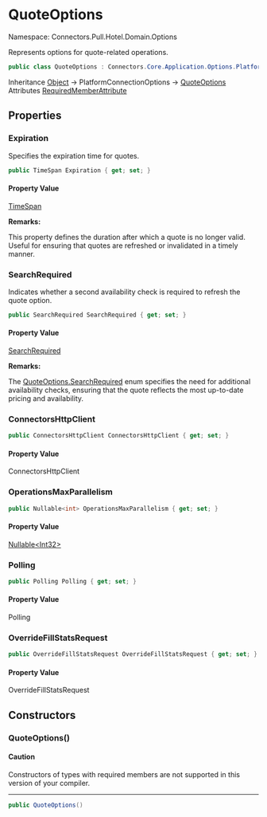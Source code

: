 # QuoteOptions

Namespace: Connectors.Pull.Hotel.Domain.Options

Represents options for quote-related operations.

```csharp
public class QuoteOptions : Connectors.Core.Application.Options.PlatformConnectionOptions
```

Inheritance [Object](https://docs.microsoft.com/en-us/dotnet/api/system.object) → PlatformConnectionOptions → [QuoteOptions](./connectors.pull.hotel.domain.options.quoteoptions)<br />
Attributes [RequiredMemberAttribute](https://docs.microsoft.com/en-us/dotnet/api/system.runtime.compilerservices.requiredmemberattribute)

## Properties

### **Expiration**

Specifies the expiration time for quotes.

```csharp
public TimeSpan Expiration { get; set; }
```

#### Property Value

[TimeSpan](https://docs.microsoft.com/en-us/dotnet/api/system.timespan)<br />

**Remarks:**

This property defines the duration after which a quote is no longer valid.
 Useful for ensuring that quotes are refreshed or invalidated in a timely manner.

### **SearchRequired**

Indicates whether a second availability check is required to refresh the quote option.

```csharp
public SearchRequired SearchRequired { get; set; }
```

#### Property Value

[SearchRequired](./connectors.pull.hotel.domain.options.searchrequired)<br />

**Remarks:**

The [QuoteOptions.SearchRequired](./connectors.pull.hotel.domain.options.quoteoptions#searchrequired) enum specifies the need for additional availability checks,
 ensuring that the quote reflects the most up-to-date pricing and availability.

### **ConnectorsHttpClient**

```csharp
public ConnectorsHttpClient ConnectorsHttpClient { get; set; }
```

#### Property Value

ConnectorsHttpClient<br />

### **OperationsMaxParallelism**

```csharp
public Nullable<int> OperationsMaxParallelism { get; set; }
```

#### Property Value

[Nullable\<Int32\>](https://docs.microsoft.com/en-us/dotnet/api/system.nullable-1)<br />

### **Polling**

```csharp
public Polling Polling { get; set; }
```

#### Property Value

Polling<br />

### **OverrideFillStatsRequest**

```csharp
public OverrideFillStatsRequest OverrideFillStatsRequest { get; set; }
```

#### Property Value

OverrideFillStatsRequest<br />

## Constructors

### **QuoteOptions()**

#### Caution

Constructors of types with required members are not supported in this version of your compiler.

---

```csharp
public QuoteOptions()
```
